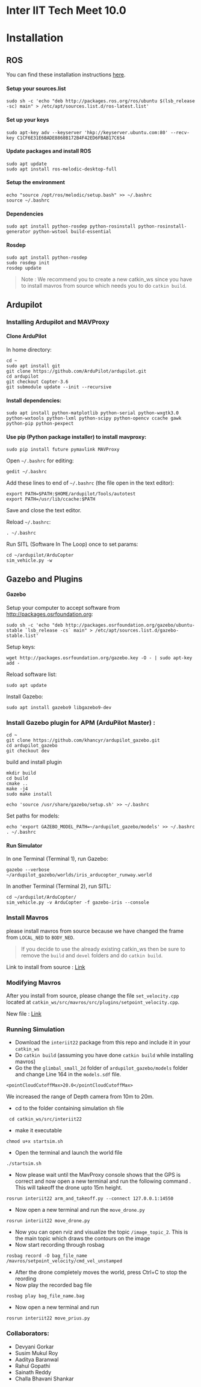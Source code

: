﻿# Inter IIT Tech Meet 10.0

# Installation 
## ROS
You can find these installation instructions [here](wiki.ros.org/melodic/Installation/Ubuntu).
#### Setup your sources.list
    sudo sh -c 'echo "deb http://packages.ros.org/ros/ubuntu $(lsb_release -sc) main" > /etc/apt/sources.list.d/ros-latest.list'
#### Set up your keys
    sudo apt-key adv --keyserver 'hkp://keyserver.ubuntu.com:80' --recv-key C1CF6E31E6BADE8868B172B4F42ED6FBAB17C654
#### Update packages and install ROS
	sudo apt update
	sudo apt install ros-melodic-desktop-full
#### Setup the environment
	echo "source /opt/ros/melodic/setup.bash" >> ~/.bashrc
	source ~/.bashrc	
#### Dependencies
	sudo apt install python-rosdep python-rosinstall python-rosinstall-generator python-wstool build-essential
#### Rosdep
	sudo apt install python-rosdep
	sudo rosdep init
	rosdep update

> Note : We recommend you to create a new catkin_ws since you have to install mavros from source which needs you to do `catkin build`.

## Ardupilot
### Installing Ardupilot and MAVProxy
#### Clone ArduPilot

In home directory:
```
cd ~
sudo apt install git
git clone https://github.com/ArduPilot/ardupilot.git
cd ardupilot
git checkout Copter-3.6
git submodule update --init --recursive
```

#### Install dependencies:
```
sudo apt install python-matplotlib python-serial python-wxgtk3.0 python-wxtools python-lxml python-scipy python-opencv ccache gawk python-pip python-pexpect
```

#### Use pip (Python package installer) to install mavproxy:
```
sudo pip install future pymavlink MAVProxy
```

Open `~/.bashrc` for editing:
```
gedit ~/.bashrc
```

Add these lines to end of `~/.bashrc` (the file open in the text editor):
```
export PATH=$PATH:$HOME/ardupilot/Tools/autotest
export PATH=/usr/lib/ccache:$PATH
```

Save and close the text editor.

Reload `~/.bashrc`:
```
. ~/.bashrc
```

Run SITL (Software In The Loop) once to set params:
```
cd ~/ardupilot/ArduCopter
sim_vehicle.py -w
```
## Gazebo and Plugins
#### Gazebo

Setup your computer to accept software from http://packages.osrfoundation.org:
```
sudo sh -c 'echo "deb http://packages.osrfoundation.org/gazebo/ubuntu-stable `lsb_release -cs` main" > /etc/apt/sources.list.d/gazebo-stable.list'
```

Setup keys:
```
wget http://packages.osrfoundation.org/gazebo.key -O - | sudo apt-key add -
```

Reload software list:
```
sudo apt update
```
Install Gazebo:
```
sudo apt install gazebo9 libgazebo9-dev
```
### Install Gazebo plugin for APM (ArduPilot Master) :
```
cd ~
git clone https://github.com/khancyr/ardupilot_gazebo.git
cd ardupilot_gazebo
git checkout dev
```
build and install plugin
```
mkdir build
cd build
cmake ..
make -j4
sudo make install
```
```
echo 'source /usr/share/gazebo/setup.sh' >> ~/.bashrc
```
Set paths for models:
```
echo 'export GAZEBO_MODEL_PATH=~/ardupilot_gazebo/models' >> ~/.bashrc
. ~/.bashrc
```

#### Run Simulator
In one Terminal (Terminal 1), run Gazebo:
```
gazebo --verbose ~/ardupilot_gazebo/worlds/iris_arducopter_runway.world
```

In another Terminal (Terminal 2), run SITL:
```
cd ~/ardupilot/ArduCopter/
sim_vehicle.py -v ArduCopter -f gazebo-iris --console
```

### Install Mavros
please install mavros from source because we have changed the frame from `LOCAL_NED` to `BODY_NED`.
> If you decide to use the already existing catkin_ws then be sure to remove the `build` and `devel` folders and do `catkin build`.

Link to install from source : [Link](https://docs.px4.io/master/en/ros/mavros_installation.html)

### Modifying Mavros
After you install from source, please change the file `set_velocity.cpp` located at `catkin_ws/src/mavros/src/plugins/setpoint_velocity.cpp`.

New file : [Link](https://github.com/MP-DR-T13/setpoint_velocity_changed/blob/main/setpoint_velocity.cpp)

### Running Simulation
- Download the `interiit22` package from this repo and include it in your `catkin_ws`
- Do `catkin build` (assuming you have done `catkin build` while installing mavros)
- Go the the `glimbal_small_2d` folder of `ardupilot_gazebo/models` folder and change Line 164 in the `models.sdf` file.
```
<pointCloudCutoffMax>20.0</pointCloudCutoffMax>
```
We increased the range of Depth camera from 10m to 20m.

- cd to the folder containing simulation sh file
```
 cd catkin_ws/src/interiit22
 ```
 - make it executable 
 ```
 chmod u+x startsim.sh
 ```
- Open the terminal and launch the world file
```
./startsim.sh
```
- Now please wait until the MavProxy console shows that the GPS is correct and now open a new terminal and run the following command . This will takeoff the drone upto 15m height.
```
rosrun interiit22 arm_and_takeoff.py --connect 127.0.0.1:14550
```


- Now open a new terminal and run the `move_drone.py`
```
rosrun interiit22 move_drone.py
```
- Now you can open rviz and visualize the topic `/image_topic_2`. This is the main topic which draws the contours on the image
- Now start recording through rosbag
```
rosbag record -O bag_file_name /mavros/setpoint_velocity/cmd_vel_unstamped
```
- After the drone completely moves the world, press Ctrl+C to stop the reording
- Now play the recorded bag file 
```
rosbag play bag_file_name.bag
```
- Now open a new terminal and run
```
rosrun interiit22 move_prius.py
```
### Collaborators:
* Devyani Gorkar
* Susim Mukul Roy
* Aaditya Baranwal
* Rahul Gopathi
* Sainath Reddy
* Challa Bhavani Shankar
